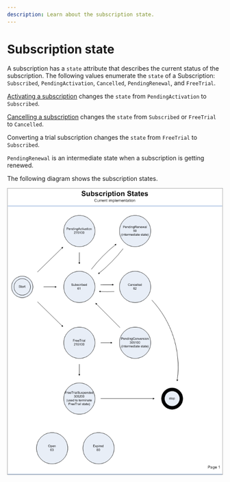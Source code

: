 ```yaml
---
description: Learn about the subscription state.
---
```


# Subscription state

A subscription has a `state` attribute that describes the current status of the subscription. The following values enumerate the `state` of a Subscription: `Subscribed`, `PendingActivation`, `Cancelled`, `PendingRenewal`, and `FreeTrial`.

[Activating a subscription](../../../admin-apis/subscription-management/activating-a-subscription.md) changes the `state` from `PendingActivation` to `Subscribed`.

[Cancelling a subscription](../../../common-shopper-and-admin-apis/subscriptions/cancelling-a-subscription.md) changes the `state` from `Subscribed` or `FreeTrial` to `Cancelled`.

Converting a trial subscription changes the `state` from `FreeTrial` to `Subscribed`.

`PendingRenewal` is an intermediate state when a subscription is getting renewed.

The following diagram shows the subscription states.

![](../../../.gitbook/assets/subscription-states-state-flow.png)
